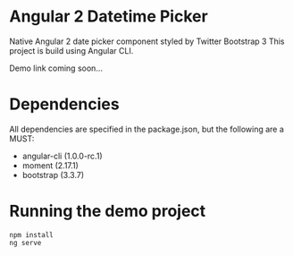 # Angular 2 Datetime Picker

Native Angular 2 date picker component styled by Twitter Bootstrap 3
This project is build using Angular CLI.

Demo link coming soon...

# Dependencies
All dependencies are specified in the package.json, but the following are a MUST:
* angular-cli (1.0.0-rc.1)
* moment (2.17.1)
* bootstrap (3.3.7)

# Running the demo project

```shell
npm install
ng serve
```

